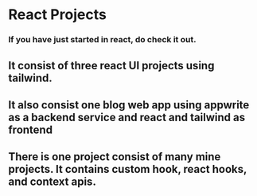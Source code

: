 # React Projects 
### If you have just started in react, do check it out.
## It consist of three react UI projects using tailwind.
## It also consist one blog web app using appwrite as a backend service and react and tailwind as frontend
## There is one project consist of many mine projects. It contains custom hook, react hooks, and context apis.
